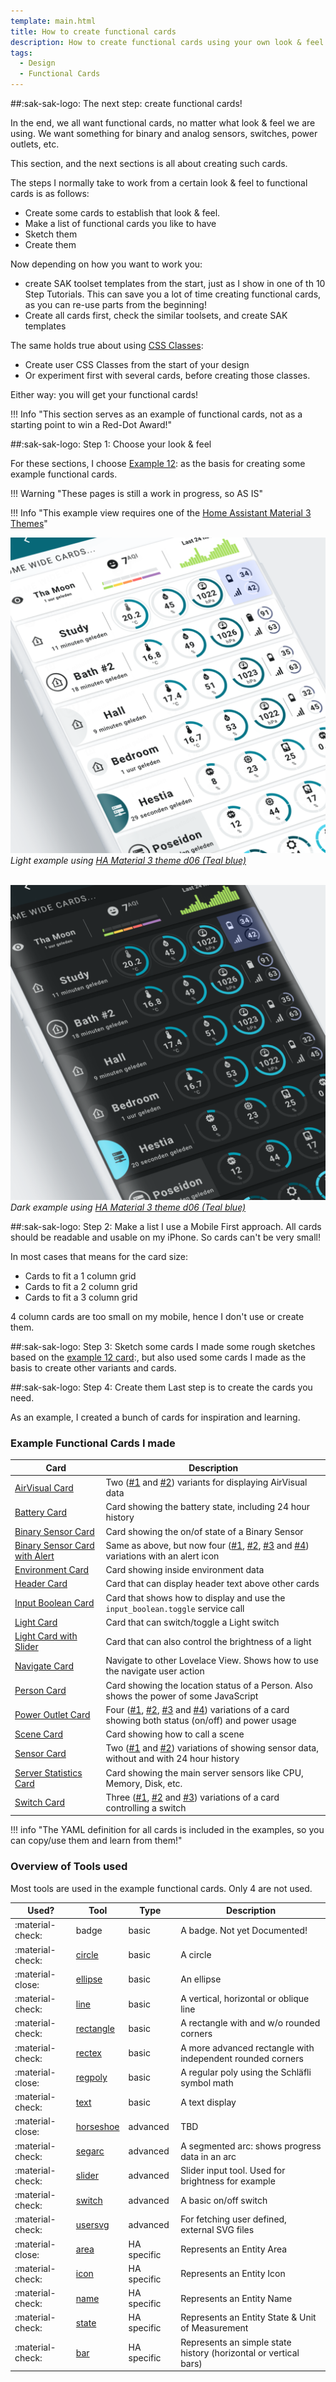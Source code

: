 ```yaml
---
template: main.html
title: How to create functional cards
description: How to create functional cards using your own look & feel is not very difficult. One example based on example 12 is shown here...
tags:
  - Design
  - Functional Cards
---
```

<!-- GT/GL -->

##:sak-sak-logo: The next step: create functional cards!

In the end, we all want functional cards, no matter what look & feel we are using. We want something for binary and analog sensors, switches, power outlets, etc.

This section, and the next sections is all about creating such cards.

The steps I normally take to work from a certain look & feel to functional cards is as follows:

- Create some cards to establish that look & feel.
- Make a list of functional cards you like to have
- Sketch them
- Create them

Now depending on how you want to work you:

- create SAK toolset templates from the start, just as I show in one of th 10 Step Tutorials. This can save you a lot of time creating functional cards, as you can re-use parts from the beginning!
- Create all cards first, check the similar toolsets, and create SAK templates 

The same holds true about using [CSS Classes][Swiss Army Knife CSS Classes]:

- Create user CSS Classes from the start of your design
- Or experiment first with several cards, before creating those classes.

Either way: you will get your functional cards!

!!! Info "This section serves as an example of functional cards, not as a starting point to win a Red-Dot Award!"

##:sak-sak-logo: Step 1: Choose your look & feel

For these sections, I choose [Example 12][Swiss Army Knife Example 12]: as the basis for creating some example functional cards.

!!! Warning "These pages is still a work in progress, so AS IS"

!!! Info "This example view requires one of the [Home Assistant Material 3 Themes][ham3-url]"

![AmoebeLabs Swiss Army Knife Custom Card Example 12 Light - Wide cards]
_Light example using [HA Material 3 theme d06 (Teal blue)][ham3-d06-url]_

<br>![AmoebeLabs Swiss Army Knife Custom Card Example 12 Dark - Wide cards]
_Dark example using [HA Material 3 theme d06 (Teal blue)][ham3-d06-url]_


##:sak-sak-logo: Step 2: Make a list
I use a Mobile First approach. All cards should be readable and usable on my iPhone. So cards can't be very small!

In most cases that means for the card size:

- Cards to fit a 1 column grid
- Cards to fit a 2 column grid
- Cards to fit a 3 column grid

4 column cards are too small on my mobile, hence I don't use or create them.

##:sak-sak-logo: Step 3: Sketch some cards
I made some rough sketches based on the [example 12 card][Swiss Army Knife Example 12]:, but also used some cards I made as the basis to create other variants and cards.

##:sak-sak-logo: Step 4: Create them
Last step is to create the cards you need.

As an example, I created a bunch of cards for inspiration and learning.

### Example Functional Cards I made

| Card | Description |
| ---- | ----------- |
| [AirVisual Card][functional-card-airvisual1-card] | Two ([\#1][functional-card-airvisual1-card] and [\#2][functional-card-airvisual2-card]) variants for displaying AirVisual data |
| [Battery Card][functional-card-battery-sensor2-card] | Card showing the battery state, including 24 hour history |
| [Binary Sensor Card][functional-card-binary-sensor1-card] | Card showing the on/of state of a Binary Sensor |
| [Binary Sensor Card with Alert][functional-card-binary-sensor-alert1-card] | Same as above, but now four ([\#1][functional-card-binary-sensor-alert1-card], [\#2][functional-card-binary-sensor-alert2-card], [\#3][functional-card-binary-sensor-alert3-card] and [\#4][functional-card-binary-sensor-alert4-card]) variations with an alert icon |
| [Environment Card][functional-card-environment-card] | Card showing inside environment data |
| [Header Card][functional-card-header-card] | Card that can display header text above other cards |
| [Input Boolean Card][functional-card-input-boolean-card] | Card that shows how to display and use the `input_boolean.toggle` service call |
| [Light Card][functional-card-light-card] | Card that can switch/toggle a Light switch |
| [Light Card with Slider][functional-card-light-slider-card] | Card that can also control the brightness of a light |
| [Navigate Card][functional-card-navigate-card] | Navigate to other Lovelace View. Shows how to use the navigate user action |
| [Person Card][functional-card-person-card] | Card showing the location status of a Person. Also shows the power of some JavaScript |
| [Power Outlet Card][functional-card-power-outlet1-card] | Four ([\#1][functional-card-power-outlet1-card], [\#2][functional-card-power-outlet2-card], [\#3][functional-card-power-outlet3-card] and [\#4][functional-card-power-outlet4-card]) variations of a card showing both status (on/off) and power usage |
| [Scene Card][functional-card-scene-card] | Card showing how to call a scene |
| [Sensor Card][functional-card-sensor1-card] | Two ([\#1][functional-card-sensor1-card] and [\#2][functional-card-sensor2-card]) variations of showing sensor data, without and with 24 hour history |
| [Server Statistics Card][functional-card-server-statistics-card] | Card showing the main server sensors like CPU, Memory, Disk, etc. |
| [Switch Card][functional-card-switch1-card] | Three ([\#1][functional-card-switch1-card], [\#2][functional-card-switch2-card] and [\#3][functional-card-switch3-card]) variations of a card controlling a switch |

!!! info "The YAML definition for all cards is included in the examples, so you can copy/use them and learn from them!"

### Overview of Tools used

Most tools are used in the example functional cards. Only 4 are not used.

| Used?            | Tool                                                  | Type        | Description |
|----------------- | ----------------------------------------------------- | ----------- | ----------- |
| :material-check: | badge                                                 | basic       | A badge. Not yet Documented! |
| :material-check: | [circle][swiss-army-knife-basic-tool-circle]          | basic       | A circle |
| :material-close: | [ellipse][swiss-army-knife-basic-tool-ellipse]        | basic       | An ellipse |
| :material-check: | [line][swiss-army-knife-basic-tool-line]              | basic       | A vertical, horizontal or oblique line |
| :material-check: | [rectangle][swiss-army-knife-basic-tool-rectangle]    | basic       | A rectangle with and w/o rounded corners |
| :material-check: | [rectex][swiss-army-knife-basic-tool-rectex]          | basic       | A more advanced rectangle with independent rounded corners |
| :material-close: | [regpoly][swiss-army-knife-basic-tool-regpoly]        | basic       | A regular poly using the Schläfli symbol math |
| :material-check: | [text][swiss-army-knife-basic-tool-text]              | basic       | A text display |
| :material-close: | [horseshoe][swiss-army-knife-advanced-tool-horseshoe] | advanced    | TBD |
| :material-check: | [segarc][swiss-army-knife-advanced-tool-segarc]       | advanced    | A segmented arc: shows progress data in an arc |
| :material-check: | [slider][swiss-army-knife-advanced-tool-slider]       | advanced    | Slider input tool. Used for brightness for example |
| :material-check: | [switch][swiss-army-knife-advanced-tool-switch]       | advanced    | A basic on/off switch |
| :material-check: | [usersvg][swiss-army-knife-advanced-tool-usersvg]     | advanced    | For fetching user defined, external SVG files |
| :material-close: | [area][swiss-army-knife-ha-tool-area]                 | HA specific | Represents an Entity Area |
| :material-check: | [icon][swiss-army-knife-ha-tool-icon]                 | HA specific | Represents an Entity Icon |
| :material-check: | [name][swiss-army-knife-ha-tool-name]                 | HA specific | Represents an Entity Name |
| :material-check: | [state][swiss-army-knife-ha-tool-state]               | HA specific | Represents an Entity State & Unit of Measurement |
| :material-check: | [bar][swiss-army-knife-ha-tool-bar]                   | HA specific | Represents an simple state history (horizontal or vertical bars)|

<!-- Image references -->

[AmoebeLabs Swiss Army Knife Custom Card Example 12]: ../assets/screenshots/sak-example-12.png
[AmoebeLabs Swiss Army Knife Custom Card Example 12 Light - Wide cards]: ../assets/screenshots/sak-example-12-m3-d06-light.png "Swiss Army Knife Example 12 - Wide cards, light theme"
[AmoebeLabs Swiss Army Knife Custom Card Example 12 Dark - Wide cards]: ../assets/screenshots/sak-example-12-m3-d06-dark.png "Swiss Army Knife Example 12 - Wide cards, dark theme"
[AmoebeLabs Swiss Army Knife Custom Card Example 12 Cards]: ../assets/screenshots/swiss-army-knife-example-12c-800x800.gif

<!--- Internal References... --->
[Swiss Army Knife Tutorial 02]: ../tutorials/10-step-tutorial-02-intro.md
[Swiss Army Knife Example 12]: ../examples/example-12.md
[Swiss Army Knife CSS Classes]: ../basics/styling/classes.md

[swiss-army-knife-basic-tool-circle]: ../tools/circle-tool.md "Swiss Army Knife - Circle Tool"
[swiss-army-knife-basic-tool-ellipse]: ../tools/ellipse-tool.md "Swiss Army Knife - Ellipse Tool"
[swiss-army-knife-basic-tool-line]: ../tools/line-tool.md "Swiss Army Knife - Line Tool"
[swiss-army-knife-basic-tool-rectangle]: ../tools/rectangle-tool.md "Swiss Army Knife - Rectangle Tool"
[swiss-army-knife-basic-tool-rectex]: ../tools/rectangle-ex-tool.md "Swiss Army Knife - Rectangle Ex Tool"
[swiss-army-knife-basic-tool-regpoly]: ../tools/regular-poly-tool.md "Swiss Army Knife - Regular Poly Tool"
[swiss-army-knife-basic-tool-text]: ../tools/text-tool.md "Swiss Army Knife - Text Tool"
[swiss-army-knife-advanced-tool-horseshoe]: ../tools/horseshoe-tool.md "Swiss Army Knife - Horse shoe Tool"
[swiss-army-knife-advanced-tool-segarc]: ../tools/segarc-tool.md "Swiss Army Knife - Segmented Arc Tool"
[swiss-army-knife-advanced-tool-slider]: ../tools/slider-tool.md "Swiss Army Knife - Slider Tool"
[swiss-army-knife-advanced-tool-switch]: ../tools/switch-tool.md "Swiss Army Knife - Switch Tool"
[swiss-army-knife-advanced-tool-usersvg]: ../tools/usersvg-tool.md "Swiss Army Knife - User SVG Tool"
[swiss-army-knife-ha-tool-area]: ../tools/entity-area-tool.md "Swiss Army Knife - Entity Area Tool"
[swiss-army-knife-ha-tool-icon]: ../tools/entity-icon-tool.md "Swiss Army Knife - Entity Icon Tool"
[swiss-army-knife-ha-tool-name]: ../tools/entity-name-tool.md "Swiss Army Knife - Entity Name Tool"
[swiss-army-knife-ha-tool-state]: ../tools/entity-state-tool.md "Swiss Army Knife - Entity State Tool"
[swiss-army-knife-ha-tool-bar]: ../tools/entity-barchart-tool.md "Swiss Army Knife - Entity History Bar Tool"

[functional-card-airvisual1-card]: functional-card-airvisual1-card.md
[functional-card-airvisual2-card]: functional-card-airvisual2-card.md
[functional-card-battery-sensor2-card]: functional-card-battery-sensor2-card.md
[functional-card-binary-sensor1-card]: functional-card-binary-sensor1-card.md
[functional-card-binary-sensor-alert1-card]: functional-card-binary-sensor-alert1-card.md
[functional-card-binary-sensor-alert2-card]: functional-card-binary-sensor-alert2-card.md
[functional-card-binary-sensor-alert3-card]: functional-card-binary-sensor-alert3-card.md
[functional-card-binary-sensor-alert4-card]: functional-card-binary-sensor-alert4-card.md
[functional-card-environment-card]: functional-card-environment-card.md
[functional-card-header-card]: functional-card-header-card.md
[functional-card-input-boolean-card]: functional-card-input-boolean-card.md
[functional-card-light-card]: functional-card-light-card.md
[functional-card-light-slider-card]: functional-card-light-slider-card.md
[functional-card-navigate-card]: functional-card-navigate-card.md
[functional-card-person-card]: functional-card-person-card.md
[functional-card-power-outlet1-card]: functional-card-power-outlet1-card.md
[functional-card-power-outlet2-card]: functional-card-power-outlet2-card.md
[functional-card-power-outlet3-card]: functional-card-power-outlet3-card.md
[functional-card-power-outlet4-card]: functional-card-power-outlet4-card.md
[functional-card-scene-card]: functional-card-scene-card.md
[functional-card-sensor1-card]: functional-card-sensor1-card.md
[functional-card-sensor2-card]: functional-card-sensor2-card.md
[functional-card-server-statistics-card]: functional-card-server-statistics-card.md
[functional-card-switch1-card]: functional-card-switch1-card.md
[functional-card-switch2-card]: functional-card-switch2-card.md
[functional-card-switch3-card]: functional-card-switch3-card.md

<!--- External References... --->

[ham3-d06-url]: https://material3-themes-manual.amoebelabs.com/examples/material3-example-theme-d06-tealblue/
[ham3-url]: https://material3-themes-manual.amoebelabs.com/
[ham3-c12-url]: https://material3-themes-manual.amoebelabs.com/examples/material3-example-theme-c12-magenta/